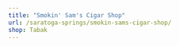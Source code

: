 ```yaml
---
title: "Smokin' Sam's Cigar Shop"
url: /saratoga-springs/smokin-sams-cigar-shop/
shop: Tabak
---
```

